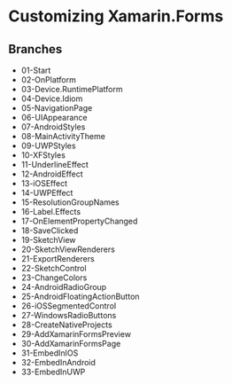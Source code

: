 # Customizing Xamarin.Forms

## Branches
* 01-Start
* 02-OnPlatform
* 03-Device.RuntimePlatform
* 04-Device.Idiom
* 05-NavigationPage
* 06-UIAppearance
* 07-AndroidStyles
* 08-MainActivityTheme
* 09-UWPStyles
* 10-XFStyles
* 11-UnderlineEffect
* 12-AndroidEffect
* 13-iOSEffect
* 14-UWPEffect
* 15-ResolutionGroupNames
* 16-Label.Effects
* 17-OnElementPropertyChanged
* 18-SaveClicked
* 19-SketchView
* 20-SketchViewRenderers
* 21-ExportRenderers
* 22-SketchControl
* 23-ChangeColors
* 24-AndroidRadioGroup
* 25-AndroidFloatingActionButton
* 26-iOSSegmentedControl
* 27-WindowsRadioButtons
* 28-CreateNativeProjects
* 29-AddXamarinFormsPreview
* 30-AddXamarinFormsPage
* 31-EmbedInIOS
* 32-EmbedInAndroid
* 33-EmbedInUWP

